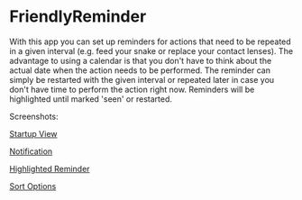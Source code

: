 # FriendlyReminder

With this app you can set up reminders for actions that need to be repeated in a given interval 
(e.g. feed your snake or replace your contact lenses). The advantage to using a calendar is 
that you don't have to think about the actual date when the action needs to be performed. The reminder can simply be restarted 
with the given interval or repeated later in case you don't have time to perform the action right now. 
Reminders will be highlighted until marked 'seen' or restarted.


Screenshots:

[Startup View](screenshots/screenshot1.png)

[Notification](screenshots/screenshot2.png)

[Highlighted Reminder](screenshots/screenshot3.png)

[Sort Options](screenshots/screenshot4.png)




